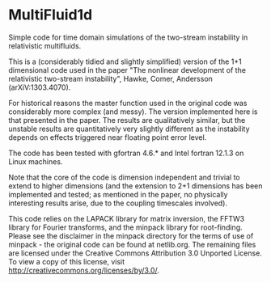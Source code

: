 MultiFluid1d
============

Simple code for time domain simulations of the two-stream instability in relativistic multifluids.

This is a (considerably tidied and slightly simplified) version of the 1+1 dimensional code used in the paper
"The nonlinear development of the relativistic two-stream instability", Hawke, Comer, Andersson (arXiV:1303.4070).

For historical reasons the master function used in the original code was considerably more complex (and messy). The version implemented here is that presented in the paper. The results are qualitatively similar, but the unstable results are quantitatively very slightly different as the instability depends on effects triggered near floating point error level.

The code has been tested with gfortran 4.6.* and Intel fortran 12.1.3 on Linux machines. 

Note that the core of the code is dimension independent and trivial to extend to higher dimensions (and the extension to 2+1 dimensions has been implemented and tested; as mentioned in the paper, no physically interesting results arise, due to the coupling timescales involved).

This code relies on the LAPACK library for matrix inversion, the FFTW3 library for Fourier transforms, and the minpack library for root-finding. Please see the disclaimer in the minpack directory for the terms of use of minpack - the original code can be found at netlib.org. The remaining files are licensed under the Creative Commons Attribution 3.0 Unported License. To view a copy of this license, visit http://creativecommons.org/licenses/by/3.0/.

